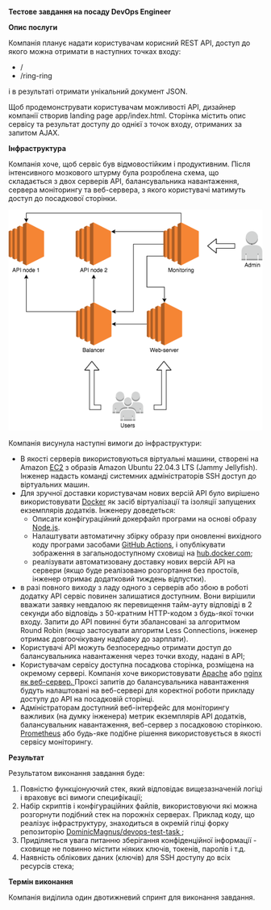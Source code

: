 **Тестове завдання на посаду DevOps Engineer**

**Опис послуги**

Компанія планує надати користувачам корисний REST API, доступ до якого можна отримати в наступних точках входу:

- /
- /ring-ring

і в результаті отримати унікальний документ JSON.

Щоб продемонструвати користувачам можливості API, дизайнер компанії створив landing  page app/index.html. Сторінка містить опис сервісу та результат доступу до однієї з точок входу, отриманих за запитом AJAX.

**Інфраструктура**

Компанія хоче, щоб сервіс був відмовостійким і продуктивним. Після інтенсивного мозкового штурму була розроблена схема, що складається з двох серверів API, балансувальника навантаження, сервера моніторингу та веб-сервера, з якого користувачі матимуть доступ до посадкової сторінки.

![Логічна схема послуги](https://github.com/DominicMagnus/devops-test-task/raw/main/diagram.png)


Компанія висунула наступні вимоги до інфраструктури:

- В якості серверів використовуються віртуальні машини, створені на Amazon [EC2](https://aws.amazon.com/ec2) з образів Amazon Ubuntu 22.04.3 LTS (Jammy Jellyfish). Інженер надасть команді системних адміністраторів SSH доступ до віртуальних машин.
- Для зручної доставки користувачам нових версій API було вирішено використовувати [Docker](https://www.docker.com) як засіб віртуалізації та ізоляції запущених екземплярів додатків. Інженеру доведеться:
  - Описати конфігураційний докерфайл програми на основі образу [Node.js](https://github.com/nodejs).
  - Налаштувати автоматичну збірку образу при оновленні вихідного коду програми засобами [GitHub Actions](https://github.blog/2022-02-02-build-ci-cd-pipeline-github-actions-four-steps/), і опублікувати зображення в загальнодоступному сховищі на [hub.docker.com](https://hub.docker.com);
  - реалізувати автоматизовану доставку нових версій API на сервери (якщо буде реалізовано розгортання без простоїв, інженер отримає додатковий тиждень відпустки).
- в разі повного виходу з ладу одного з серверів або збою в роботі додатку API сервіс повинен залишатися доступним. Вони вирішили вважати заявку невдалою як перевищення тайм-ауту відповіді в 2 секунди або відповідь  з 50-кратним HTTP-кодом з будь-якої точки входу. Запити до API повинні бути збалансовані за алгоритмом Round Robin (якщо застосувати алгоритм Less Connections, інженер отримає довгоочікувану надбавку до зарплати).
- Користувачі API можуть безпосередньо отримати доступ до балансувальника навантаження через точки входу, надані в API;
- Користувачам сервісу доступна посадкова сторінка, розміщена на окремому сервері. Компанія хоче використовувати [Apache](https://httpd.apache.org) або [nginx як веб-сервер. ](https://www.nginx.com/resources/wiki)Проксі запитів до балансувальника навантаження будуть налаштовані на веб-сервері для коректної роботи прикладу доступу до API на посадковій сторінці.
- Адміністраторам доступний веб-інтерфейс для моніторингу важливих (на думку інженера) метрик екземплярів API додатків, балансувальник навантаження, веб-сервер з посадковою сторінкою. [Prometheus](https://prometheus.io) або будь-яке подібне рішення використовується в якості сервісу моніторингу.

**Результат**

Результатом виконання завдання буде:

1. Повністю функціонуючий стек, який відповідає вищезазначеній логіці і враховує всі вимоги специфікації;
1. Набір скриптів і конфігураційних файлів, використовуючи які можна розгорнути подібний стек на порожніх серверах. Приклад коду, що реалізує інфраструктуру, знаходиться в окремій гілці форку репозиторію [DominicMagnus/devops-test-task ](https://github.com/DominicMagnus/devops-test-task/tree/dfc5fe35d3fb9106c48fd9b2d1323e2142531f5b/app);
1. Приділяється увага питанню зберігання конфіденційної інформації - сховище не повинно містити ніяких ключів, токенів, паролів і т.д.
1. Наявність облікових даних (ключів) для SSH доступу до всіх ресурсів стека;

**Термін виконання**

Компанія виділила один двотижневий спринт для виконання завдання.

